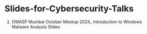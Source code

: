 # Slides-for-Cybersecurity-Talks
1) OWASP Mumbai October Meetup 2024_ Introduction to Windows Malware Analysis Slides
